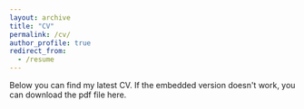 ```yaml
---
layout: archive
title: "CV"
permalink: /cv/
author_profile: true
redirect_from:
  - /resume
---
```

Below you can find my latest CV. If the embedded version doesn't work, you can download the pdf file here.

